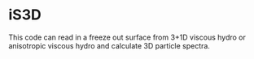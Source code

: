 # iS3D
This code can read in a freeze out surface from 3+1D viscous hydro or anisotropic viscous hydro and calculate 3D particle spectra. 
